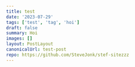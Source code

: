 ```yaml
---
title: test
date: '2023-07-29'
tags: ['test', 'tag', 'hoi']
draft: false
summary: Hoi
images: []
layout: PostLayout
canonicalUrl: test-post
repo: https://github.com/SteveJonk/stef-sitezzz
---
```

